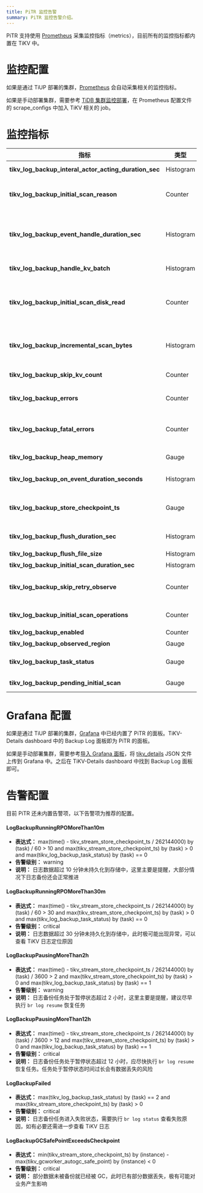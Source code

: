```yaml
---
title: PiTR 监控告警
summary: PiTR 监控告警介绍。
---
```


PiTR 支持使用 [Prometheus](https://prometheus.io/) 采集监控指标（metrics），目前所有的监控指标都内置在 TiKV 中。

# 监控配置

如果是通过 TiUP 部署的集群，[Prometheus](https://prometheus.io/) 会自动采集相关的监控指标。

如果是手动部署集群，需要参考 [TiDB 集群监控部署](/deploy-monitoring-services.md)，在 Prometheus 配置文件的 scrape_configs 中加入 TiKV 相关的 job。

# 监控指标

| **指标**                                                | **类型**    | **说明**                                                                                                                                                  |
|-------------------------------------------------------|-----------|---------------------------------------------------------------------------------------------------------------------------------------------------------|
| **tikv_log_backup_interal_actor_acting_duration_sec** | Histogram | 处理内部的各种消息事件所花费的时间。<br>`message :: TaskType `                                                                                                            |
| **tikv_log_backup_initial_scan_reason**               | Counter   | 触发增量扫的各种原因统计。主要是 Leader 迁移或者 Region Version 变更。<br> `reason :: {"leader-changed", "region-changed", "retry"}`                                           |
| **tikv_log_backup_event_handle_duration_sec**         | Histogram | 处理 KV Event 的耗时；和 `tikv_log_backup_on_event_duration_seconds` 相比，这个包含了一些内部的转化工作的耗时；相对来说更加宏观一些。  <br>`stage :: {"to_stream_event", "save_to_temp_file"}` |
| **tikv_log_backup_handle_kv_batch**                   | Histogram | 由 RaftStore 发送而来的 KV 对的 Batch 大小统计——这个是 Region 级别的。                                                                                                     |
| **tikv_log_backup_initial_scan_disk_read**            | Counter   | 增量扫期间，从硬盘读取的数据量的大小。在 Linux 系统下，这个信息来自于 procfs，是实际从 block device 读取的数据量的大小；配置项 `initial-scan-rate-limit` 也是施加于这个数值上。                                     |
| **tikv_log_backup_incremental_scan_bytes**            | Histogram | 增量扫期间，实际产生的 KV 对的大小。因为压缩和读放大的缘故，这个数值和 `tikv_log_backup_initial_scan_disk_read` 不一定相同。                                                                   |
| **tikv_log_backup_skip_kv_count**                     | Counter   | 日志备份期间，因为对备份没有帮助而被跳过的 Raft Event 数量。                                                                                                                    |
| **tikv_log_backup_errors**                            | Counter   | 日志备份期间，遇到的可以重试 / 可以忽略的错误。 <br>`type :: ErrorType`                                                                                                       |
| **tikv_log_backup_fatal_errors**                      | Counter   | 日志备份期间，遇到的不可重试、不可忽略的错误。当这个错误出现的时候，日志备份任务会被暂停。 <br>`type :: ErrorType`                                                                                   |
| **tikv_log_backup_heap_memory**                       | Gauge     | 日志备份期间，增量扫扫出来的、尚未被消费的事件的内存占用。                                                                                                                           |
| **tikv_log_backup_on_event_duration_seconds**         | Histogram | 将 KV Event 保存到临时文件各个阶段的耗时。 <br>`stage :: {"write_to_tempfile", "syscall_write"}`                                                                        |
| **tikv_log_backup_store_checkpoint_ts**               | Gauge     | Store 级别的 Checkpoint TS，已经弃用。其含义更加接近于 Store 当前注册的 GC Safepoint. <br>`task :: string`                                                                    |
| **tikv_log_backup_flush_duration_sec**                | Histogram | 将本地临时文件落盘到外部存储的耗时。<br>`stage :: {"generate_metadata", "save_files", "clear_temp_files"}`                                                                |
| **tikv_log_backup_flush_file_size**                   | Histogram | 备份产生的文件的大小统计。                                                                                                                                           |
| **tikv_log_backup_initial_scan_duration_sec**         | Histogram | 增量扫的整体耗时统计。                                                                                                                                             |
| **tikv_log_backup_skip_retry_observe**                | Counter   | 在日志备份过程中，遇到的可忽略的错误——放弃 retry 的原因的统计。 <br>`reason :: {"region-absent", "not-leader", "stale-command"}`                                                   |
| **tikv_log_backup_initial_scan_operations**           | Counter   | 增量扫过程中， RocksDB 相关的操作统计。<br>`cf :: {"default", "write", "lock"}, op :: RocksDBOP`                                                                       |
| **tikv_log_backup_enabled**                           | Counter   | 日志备份功能是否开启，若值大于 0，表示开启                                                                                                                                  |
| **tikv_log_backup_observed_region**                   | Gauge     | 被监听的 region 数量                                                                                                                                          |
| **tikv_log_backup_task_status**                       | Gauge     | 日志备份任务状态，0-Running 1-Paused 2-Error <br>`task :: string`                                                                                                |
| **tikv_log_backup_pending_initial_scan**              | Gauge     | 尚未执行的增量扫的统计。<br>`stage :: {"queuing", "executing"}`                                                                                                     |

# Grafana 配置

如果是通过 TiUP 部署的集群，[Grafana](https://grafana.com/) 中已经内置了 PiTR 的面板。TiKV-Details dashboard 中的 Backup Log 面板即为 PiTR 的面板。

如果是手动部署集群，需要参考[导入 Grafana 面板](/deploy-monitoring-services.md#第-2-步导入-grafana-面板)，将 [tikv_details](https://github.com/tikv/tikv/blob/master/metrics/grafana/tikv_details.json) JSON 文件上传到 Grafana 中。之后在 TiKV-Details dashboard 中找到 Backup Log 面板即可。

# 告警配置

目前 PiTR 还未内置告警项，以下告警项为推荐的配置。

#### LogBackupRunningRPOMoreThan10m

- **表达式：** max(time() - tikv_stream_store_checkpoint_ts / 262144000) by (task) / 60 > 10
  and max(tikv_stream_store_checkpoint_ts) by (task) > 0
  and max(tikv_log_backup_task_status) by (task) == 0
- **告警级别：** warning
- **说明：** 日志数据超过 10 分钟未持久化到存储中，这里主要是提醒，大部分情况下日志备份还会正常推进

#### LogBackupRunningRPOMoreThan30m

- **表达式：** max(time() - tikv_stream_store_checkpoint_ts / 262144000) by (task) / 60 > 30
  and max(tikv_stream_store_checkpoint_ts) by (task) > 0
  and max(tikv_log_backup_task_status) by (task) == 0
- **告警级别：** critical
- **说明：** 日志数据超过 30 分钟未持久化到存储中，此时极可能出现异常，可以查看 TiKV 日志定位原因

#### LogBackupPausingMoreThan2h

- **表达式：** max(time() - tikv_stream_store_checkpoint_ts / 262144000) by (task) / 3600 > 2
  and max(tikv_stream_store_checkpoint_ts) by (task) > 0
  and max(tikv_log_backup_task_status) by (task) == 1
- **告警级别：** warning
- **说明：** 日志备份任务处于暂停状态超过 2 小时，这里主要是提醒，建议尽早执行 `br log resume` 恢复任务

#### LogBackupPausingMoreThan12h

- **表达式：** max(time() - tikv_stream_store_checkpoint_ts / 262144000) by (task) / 3600 > 12
  and max(tikv_stream_store_checkpoint_ts) by (task) > 0
  and max(tikv_log_backup_task_status) by (task) == 1
- **告警级别：** critical
- **说明：** 日志备份任务处于暂停状态超过 12 小时，应尽快执行 `br log resume` 恢复任务。任务处于暂停状态时间过长会有数据丢失的风险

#### LogBackupFailed

- **表达式：** max(tikv_log_backup_task_status) by (task) == 2
  and max(tikv_stream_store_checkpoint_ts) by (task) > 0
- **告警级别：** critical
- **说明：** 日志备份任务进入失败状态，需要执行 `br log status` 查看失败原因，如有必要还需进一步查看 TiKV 日志

#### LogBackupGCSafePointExceedsCheckpoint

- **表达式：** min(tikv_stream_store_checkpoint_ts) by (instance) - max(tikv_gcworker_autogc_safe_point) by (instance) < 0
- **告警级别：** critical
- **说明：** 部分数据未被备份就已经被 GC，此时已有部分数据丢失，极有可能对业务产生影响
